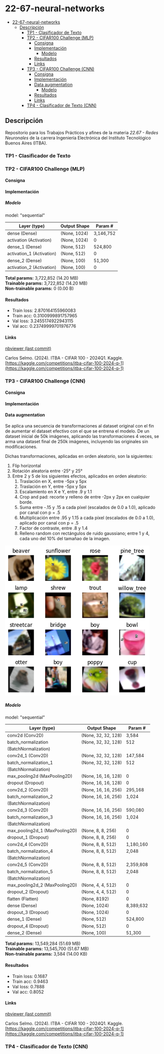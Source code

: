 # 22-67-neural-networks

- [22-67-neural-networks](#22-67-neural-networks)
  - [Descripción](#descripción)
    - [TP1 - Clasificador de Texto](#tp1---clasificador-de-texto)
    - [TP2 - CIFAR100 Challenge (MLP)](#tp2---cifar100-challenge-mlp)
      - [Consigna](#consigna)
      - [Implementación](#implementación)
        - [Modelo](#modelo)
      - [Resultados](#resultados)
      - [Links](#links)
    - [TP3 - CIFAR100 Challenge (CNN)](#tp3---cifar100-challenge-cnn)
      - [Consigna](#consigna-1)
      - [Implementación](#implementación-1)
      - [Data augmentation](#data-augmentation)
        - [Modelo](#modelo-1)
      - [Resultados](#resultados-1)
      - [Links](#links-1)
    - [TP4 - Clasificador de Texto (CNN)](#tp4---clasificador-de-texto-cnn)


## Descripción

Repositorio para los Trabajos Prácticos y afines de la materia *22.67 - Redes Neuronales* de la carrera Ingeniería Electrónica del Instituto Tecnológico Buenos Aires (ITBA).

### TP1 - Clasificador de Texto

### TP2 - CIFAR100 Challenge (MLP)

#### Consigna

#### Implementación

##### Modelo

model: "sequential"

| Layer (type)               | Output Shape   | Param #      |
|----------------------------|----------------|--------------|
| dense (Dense)           | (None, 1024)   | 3,146,752    |
| activation (Activation) | (None, 1024)   | 0            |
| dense_1 (Dense)           | (None, 512)    | 524,800      |
| activation_1 (Activation) | (None, 512)    | 0            |
| dense_2 (Dense)           | (None, 100)    | 51,300       |
| activation_2 (Activation) | (None, 100)    | 0            |

**Total params:** 3,722,852 (14.20 MB)  
**Trainable params:** 3,722,852 (14.20 MB)  
**Non-trainable params:** 0 (0.00 B)

#### Resultados

* Train loss: 2.870164155960083
* Train acc: 0.3100999891757965
* Val loss: 3.2455174922943115
* Val acc: 0.23749999701976776

#### Links

[nbviewer (last commit)](https://nbviewer.org/github/alheir/22-67-neural-networks/blob/main/tp_02_cifar100_mlp.ipynb)

Carlos Selmo. (2024). ITBA - CIFAR 100 - 2024Q1. Kaggle. [https://kaggle.com/competitions/itba-cifar-100-2024-q-1](https://kaggle.com/competitions/itba-cifar-100-2024-q-1)

### TP3 - CIFAR100 Challenge (CNN)

#### Consigna

#### Implementación

#### Data augmentation

Se aplica una secuencia de transformaciones al dataset original con el fin de aumentar el dataset efectivo con el que se entrena el modelo. De un dataset inicial de 50k imágenes, aplicando las transformaciones 4 veces, se arma una dataset final de 250k imágenes, incluyendo las originales sin modificaciones.


Dichas transformaciones, aplicadas en orden aleatorio, son la siguientes:

1. Flip horizontal
2. Rotación aleatoria entre -25° y 25°
3. Entre 2 y 5 de los siguientes efectos, aplicados en orden aleatorio:
   1. Traslación en X, entre -5px y 5px
   2. Traslación en Y, entre -5px y 5px
   3. Escalamiento en X e Y, entre .9 y 1.1
   4. Crop and pad: recorte y relleno de entre -2px y 2px en cualquier borde.
   5. Suma entre -.15 y .15 a cada píxel (escalados de 0.0 a 1.0), aplicado por canal con p = .5
   6. Multiplicación entre .95 y 1.15 a cada píxel (escalados de 0.0 a 1.0), aplicado por canal con p = .5
   7. Factor de contraste, entre .8 y 1.4
   8. Relleno random con rectángulos de ruido gaussiano; entre 1 y 4, cada uno del 10% del tamañao de la imagen.

![alt text](docs/data_aug_example.png)

##### Modelo

model: "sequential"

| Layer (type)                    | Output Shape        | Param #      |
|---------------------------------|---------------------|--------------|
| conv2d (Conv2D)                 | (None, 32, 32, 128) | 3,584        |
| batch_normalization             | (None, 32, 32, 128) | 512          |
| (BatchNormalization)            |                     |              |
| conv2d_1 (Conv2D)               | (None, 32, 32, 128) | 147,584      |
| batch_normalization_1           | (None, 32, 32, 128) | 512          |
| (BatchNormalization)            |                     |              |
| max_pooling2d (MaxPooling2D)    | (None, 16, 16, 128) | 0            |
| dropout (Dropout)               | (None, 16, 16, 128) | 0            |
| conv2d_2 (Conv2D)               | (None, 16, 16, 256) | 295,168      |
| batch_normalization_2           | (None, 16, 16, 256) | 1,024        |
| (BatchNormalization)            |                     |              |
| conv2d_3 (Conv2D)               | (None, 16, 16, 256) | 590,080      |
| batch_normalization_3           | (None, 16, 16, 256) | 1,024        |
| (BatchNormalization)            |                     |              |
| max_pooling2d_1 (MaxPooling2D)  | (None, 8, 8, 256)   | 0            |
| dropout_1 (Dropout)             | (None, 8, 8, 256)   | 0            |
| conv2d_4 (Conv2D)               | (None, 8, 8, 512)   | 1,180,160    |
| batch_normalization_4           | (None, 8, 8, 512)   | 2,048        |
| (BatchNormalization)            |                     |              |
| conv2d_5 (Conv2D)               | (None, 8, 8, 512)   | 2,359,808    |
| batch_normalization_5           | (None, 8, 8, 512)   | 2,048        |
| (BatchNormalization)            |                     |              |
| max_pooling2d_2 (MaxPooling2D)  | (None, 4, 4, 512)   | 0            |
| dropout_2 (Dropout)             | (None, 4, 4, 512)   | 0            |
| flatten (Flatten)               | (None, 8192)        | 0            |
| dense (Dense)                   | (None, 1024)        | 8,389,632    |
| dropout_3 (Dropout)             | (None, 1024)        | 0            |
| dense_1 (Dense)                 | (None, 512)         | 524,800      |
| dropout_4 (Dropout)             | (None, 512)         | 0            |
| dense_2 (Dense)                 | (None, 100)         | 51,300       |

**Total params:** 13,549,284 (51.69 MB)  
**Trainable params:** 13,545,700 (51.67 MB)  
**Non-trainable params:** 3,584 (14.00 KB)

#### Resultados

* Train loss: 0.1687
* Train acc: 0.9463
* Val loss: 0.7888
* Val acc: 0.8052

#### Links

[nbviewer (last commit)](https://nbviewer.org/github/alheir/22-67-neural-networks/blob/main/tp_02_cifar100_cnn.ipynb)

Carlos Selmo. (2024). ITBA - CIFAR 100 - 2024Q1. Kaggle. [https://kaggle.com/competitions/itba-cifar-100-2024-q-1](https://kaggle.com/competitions/itba-cifar-100-2024-q-1)

### TP4 - Clasificador de Texto (CNN)
  


